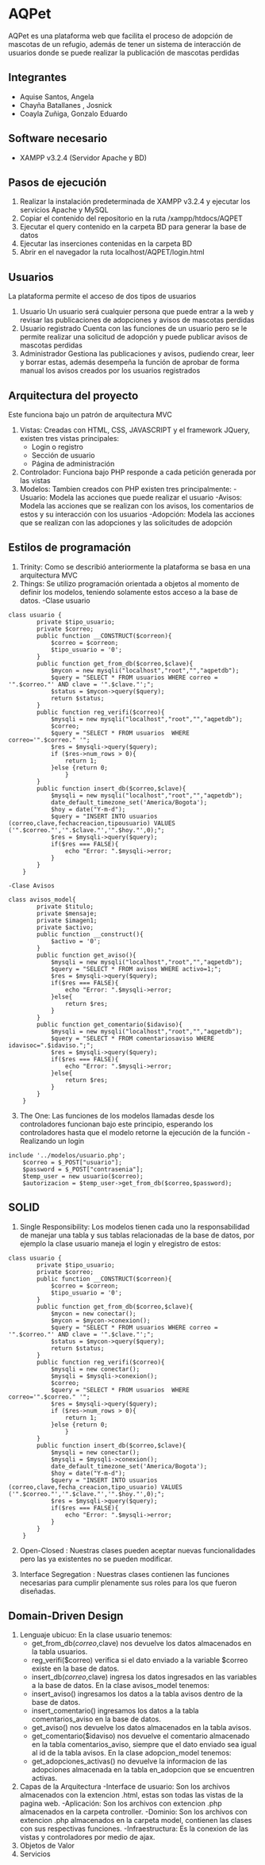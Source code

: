 # AQPet
AQPet es una plataforma web que facilita el proceso de adopción de mascotas de un refugio,
además de tener un sistema de interacción de usuarios
donde se puede realizar la publicación de mascotas perdidas
## Integrantes
- Aquise Santos, Angela
- Chayña Batallanes , Josnick
- Coayla Zuñiga, Gonzalo Eduardo
## Software necesario
- XAMPP v3.2.4 (Servidor Apache y BD)
## Pasos de ejecución
1. Realizar la instalación predeterminada de XAMPP v3.2.4 y ejecutar los servicios Apache y MySQL
2. Copiar el contenido del repositorio en la ruta /xampp/htdocs/AQPET
3. Ejecutar el query contenido en la carpeta BD para generar la base de datos
4. Ejecutar las inserciones contenidas en la carpeta BD
5. Abrir en el navegador la ruta localhost/AQPET/login.html
## Usuarios
La plataforma permite el acceso de dos tipos de usuarios
1. Usuario
Un usuario será cualquier persona que puede entrar a la web y revisar las publicaciones de adopciones y avisos de mascotas perdidas
2. Usuario registrado
Cuenta con las funciones de un usuario pero se le permite realizar una solicitud de adopción y puede publicar avisos de mascotas perdidas
3. Administrador
Gestiona las publicaciones y avisos, pudiendo crear, leer y borrar estas, además desempeña la función de aprobar de forma manual los avisos creados por los usuarios registrados 
## Arquitectura del proyecto
Este funciona bajo un patrón de arquitectura MVC
1. Vistas: Creadas con HTML, CSS, JAVASCRIPT y el framework JQuery, existen tres vistas principales:
    - Login o registro
    - Sección de usuario
    - Página de administración
2. Controlador: Funciona bajo PHP responde a cada petición generada por las vistas
3. Modelos: Tambien creados con PHP existen tres principalmente:
    -Usuario: Modela las acciones que puede realizar el usuario
    -Avisos: Modela las acciones que se realizan con los avisos, los comentarios de estos y su interacción con los usuarios
    -Adopción: Modela las acciones que se realizan con las adopciones y las solicitudes de adopción
## Estilos de programación
1. Trinity: Como se describió anteriormente la plataforma se basa en una arquitectura MVC
2. Things: Se utilizo programación orientada a objetos al momento de definir los modelos, teniendo solamente estos acceso a la base de datos.
    -Clase usuario
```
class usuario {
        private $tipo_usuario;
        private $correo;
        public function __CONSTRUCT($correon){
            $correo = $correon;
            $tipo_usuario = '0';
        }
        public function get_from_db($correo,$clave){
            $mycon = new mysqli("localhost","root","","aqpetdb");
            $query = "SELECT * FROM usuarios WHERE correo = '".$correo."' AND clave = '".$clave."';";
            $status = $mycon->query($query);
            return $status;
        }
        public function reg_verifi($correo){
            $mysqli = new mysqli("localhost","root","","aqpetdb");
            $correo;
            $query = "SELECT * FROM usuarios  WHERE correo='".$correo." '";
            $res = $mysqli->query($query);
            if ($res->num_rows > 0){ 
                return 1; 
            }else {return 0;
                }
        }
        public function insert_db($correo,$clave){
            $mysqli = new mysqli("localhost","root","","aqpetdb");
            date_default_timezone_set('America/Bogota');
            $hoy = date("Y-m-d");
            $query = "INSERT INTO usuarios (correo,clave,fechacreacion,tipousuario) VALUES ('".$correo."','".$clave."','".$hoy."',0);";
            $res = $mysqli->query($query);
            if($res === FALSE){
                echo "Error: ".$mysqli->error;
            }
        }
    }
```
    -Clase Avisos
```
class avisos_model{
        private $titulo;
        private $mensaje;
        private $imagen1;
        private $activo;
        public function __construct(){
            $activo = '0';
        }
        public function get_aviso(){
            $mysqli = new mysqli("localhost","root","","aqpetdb");
            $query = "SELECT * FROM avisos WHERE activo=1;";
            $res = $mysqli->query($query);
            if($res === FALSE){
                echo "Error: ".$mysqli->error;
            }else{
                return $res;
            }
        }
        public function get_comentario($idaviso){
            $mysqli = new mysqli("localhost","root","","aqpetdb");
            $query = "SELECT * FROM comentariosaviso WHERE idavisoc=".$idaviso.";";
            $res = $mysqli->query($query);
            if($res === FALSE){
                echo "Error: ".$mysqli->error;
            }else{
                return $res;
            }
        }
    }
```
3. The One: Las funciones de los modelos llamadas desde los controladores funcionan bajo este principio, esperando los controladores hasta que el modelo retorne la ejecución de la función
    -Realizando un login
```
include '../modelos/usuario.php';
    $correo = $_POST["usuario"];
    $password = $_POST["contrasenia"];
    $temp_user = new usuario($correo);
    $autorizacion = $temp_user->get_from_db($correo,$password);
```
## SOLID
1. Single Responsibility: Los modelos tienen cada uno la responsabilidad de manejar una tabla y sus tablas relacionadas de la base de datos, por ejemplo la clase usuario maneja el login y elregistro de estos:
```
class usuario {
        private $tipo_usuario;
        private $correo;
        public function __CONSTRUCT($correon){
            $correo = $correon;
            $tipo_usuario = '0';
        }
        public function get_from_db($correo,$clave){
            $mycon = new conectar();
            $mycon = $mycon->conexion();
            $query = "SELECT * FROM usuarios WHERE correo = '".$correo."' AND clave = '".$clave."';";
            $status = $mycon->query($query);
            return $status;
        }
        public function reg_verifi($correo){
            $mysqli = new conectar();
            $mysqli = $mysqli->conexion();
            $correo;
            $query = "SELECT * FROM usuarios  WHERE correo='".$correo." '";
            $res = $mysqli->query($query);
            if ($res->num_rows > 0){ 
                return 1; 
            }else {return 0;
                }
        }
        public function insert_db($correo,$clave){
            $mysqli = new conectar();
            $mysqli = $mysqli->conexion();
            date_default_timezone_set('America/Bogota');
            $hoy = date("Y-m-d");
            $query = "INSERT INTO usuarios (correo,clave,fecha_creacion,tipo_usuario) VALUES ('".$correo."','".$clave."','".$hoy."',0);";
            $res = $mysqli->query($query);
            if($res === FALSE){
                echo "Error: ".$mysqli->error;
            }
        }
    }
```
2. Open-Closed : Nuestras clases pueden aceptar nuevas funcionalidades pero las ya existentes no se pueden modificar.

3. Interface Segregation : Nuestras clases contienen las funciones necesarias para cumplir plenamente sus roles para los que fueron diseñadas. 

## Domain-Driven Design
1. Lenguaje ubicuo: 
    En la clase usuario tenemos:
    - get_from_db($correo,$clave) nos devuelve los datos almacenados en la tabla usuarios.
    - reg_verifi($correo) verifica si el dato enviado a la variable $correo existe en la base de datos.
    - insert_db($correo,$clave) ingresa los datos ingresados en las variables a la base de datos.
    En la clase avisos_model tenemos:
    - insert_aviso() ingresamos los datos a la tabla avisos dentro de la base de datos.
    - insert_comentario() ingresamos los datos a la tabla comentarios_aviso en la base de datos.
    - get_aviso() nos devuelve los datos almacenados en la tabla avisos.
    - get_comentario($idaviso) nos devuelve el comentario almacenado en la tabla comentarios_aviso, siempre que el dato enviado sea igual al id de la tabla avisos.
    En la clase adopcion_model tenemos:
    - get_adopciones_activas() no devuelve la informacion de las adopciones almacenada en la tabla en_adopcion que se encuentren activas.
2. Capas de la Arquitectura
    -Interface de usuario: Son los archivos almacenados con la extencion .html, estas son todas las vistas de la pagina web.
    -Aplicación: Son los archivos con extencion .php almacenados en la carpeta controller.
    -Dominio: Son los archivos con extencion .php almacenados en la carpeta model, contienen las clases con sus respectivas funciones.
    -Infraestructura: Es la conexion de las vistas y controladores por medio de ajax.
3. Objetos de Valor  
4. Servicios
